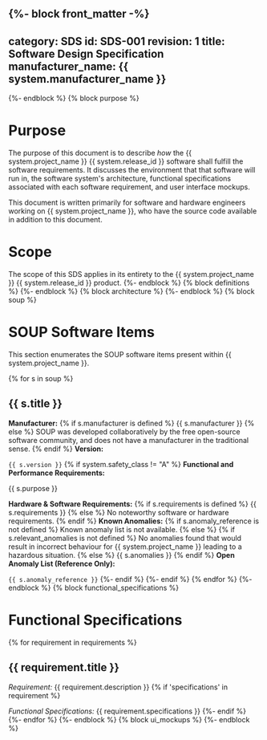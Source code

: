 {%- block front_matter -%}
---
category: SDS
id: SDS-001
revision: 1
title: Software Design Specification
manufacturer_name: {{ system.manufacturer_name }}
---
{%- endblock %}
{% block purpose %}
# Purpose

The purpose of this document is to describe *how* the {{ system.project_name }} {{ system.release_id }} software shall fulfill the software requirements.  It discusses the environment that that software will run in, the software system's architecture, functional specifications associated with each software requirement, and user interface mockups.

This document is written primarily for software and hardware engineers working on {{ system.project_name }}, who have the source code available in addition to this document.

# Scope

The scope of this SDS applies in its entirety to the {{ system.project_name }} {{ system.release_id }} product.
{%- endblock %}
{% block definitions %}
{%- endblock %}
{% block architecture %}
{%- endblock %}
{% block soup %}
# SOUP Software Items

This section enumerates the SOUP software items present within {{ system.project_name }}.

{% for s in soup %}
## {{ s.title }}

**Manufacturer:**
{% if s.manufacturer is defined %}
{{ s.manufacturer }}
{% else %}
SOUP was developed collaboratively by the free open-source software community, and does not have a manufacturer in the traditional sense.
{% endif %}
**Version:**

`{{ s.version }}`
{% if system.safety_class != "A" %}
**Functional and Performance Requirements:**

{{ s.purpose }}

**Hardware & Software Requirements:**
{% if s.requirements is defined %}
{{ s.requirements }}
{% else %}
No noteworthy software or hardware requirements.
{% endif %}
**Known Anomalies:**
{% if s.anomaly_reference is not defined %}
Known anomaly list is not available.
{% else %}
{% if s.relevant_anomalies is not defined %}
No anomalies found that would result in incorrect behaviour for {{ system.project_name }} leading to a hazardous situation.
{% else %}
{{ s.anomalies }}
{% endif %}
**Open Anomaly List (Reference Only):**

`{{ s.anomaly_reference }}`
{%- endif %}
{%- endif %}
{% endfor %}
{%- endblock %}
{% block functional_specifications %}
# Functional Specifications
{% for requirement in requirements %}
## {{ requirement.title }}

*Requirement:* {{ requirement.description }}
{% if 'specifications' in requirement %}

*Functional Specifications:*
{{ requirement.specifications }}
{%- endif %}
{%- endfor %}
{%- endblock %}
{% block ui_mockups %}
{%- endblock %}
